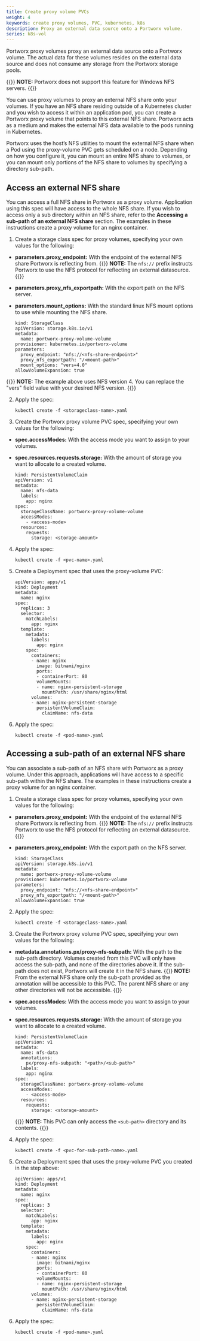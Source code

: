 ```yaml
---
title: Create proxy volume PVCs
weight: 4
keywords: create proxy volumes, PVC, kubernetes, k8s
description: Proxy an external data source onto a Portworx volume.
series: k8s-vol
---
```


Portworx proxy volumes proxy an external data source onto a Portworx volume. The actual data for these volumes resides on the external data source and does not consume any storage from the Portworx storage pools.

{{<info>}}
**NOTE:** Portworx does not support this feature for Windows NFS servers.
{{</info>}}

You can use proxy volumes to proxy an external NFS share onto your volumes. If you have an NFS share residing outside of a Kubernetes cluster and you wish to access it within an application pod, you can create a Portworx proxy volume that points to this external NFS share. Portworx acts as a medium and makes the external NFS data available to the pods running in Kubernetes.

Portworx uses the host’s NFS utilities to mount the external NFS share when a Pod using the proxy-volume PVC gets scheduled on a node. Depending on how you configure it, you can mount an entire NFS share to volumes, or you can mount only portions of the NFS share to volumes by specifying a directory sub-path.

## Access an external NFS share

You can access a full NFS share in Portworx as a proxy volume. Application using this spec will have access to the whole NFS share. If you wish to access only a sub directory within an NFS share, refer to the **Accessing a sub-path of an external NFS share** section. The examples in these instructions create a proxy volume for an nginx container.

1. Create a storage class spec for proxy volumes, specifying your own values for the following:

  * **parameters.proxy_endpoint:** With the endpoint of the external NFS share Portworx is reflecting from.
    {{<info>}}
**NOTE:** The <!-- optional? --> `nfs://` prefix instructs Portworx to use the NFS protocol for reflecting an external datasource.
    {{</info>}}
  * **parameters.proxy_nfs_exportpath:** With the export path on the NFS server.
  * **parameters.mount_options:** With the standard linux NFS mount options to use while mounting the NFS share.

    ```text
    kind: StorageClass
    apiVersion: storage.k8s.io/v1
    metadata:
      name: portworx-proxy-volume-volume
    provisioner: kubernetes.io/portworx-volume
    parameters:
      proxy_endpoint: "nfs://<nfs-share-endpoint>"
      proxy_nfs_exportpath: "/<mount-path>"
      mount_options: "vers=4.0"
    allowVolumeExpansion: true
    ```

{{<info>}}
**NOTE:** The example above uses NFS version 4. You can replace the "vers" field value with your desired NFS version.
{{</info>}}

2. Apply the spec:

    ```text
    kubectl create -f <storageclass-name>.yaml
    ```

3. Create the Portworx proxy volume PVC spec, specifying your own values for the following:

  * **spec.accessModes:** With the access mode you want to assign to your volumes.
  * **spec.resources.requests.storage:** With the amount of storage you want to allocate to a created volume.

    ```text
    kind: PersistentVolumeClaim
    apiVersion: v1
    metadata:
      name: nfs-data
      labels:
        app: nginx
    spec:
      storageClassName: portworx-proxy-volume-volume
      accessModes:
        - <access-mode>
      resources:
        requests:
          storage: <storage-amount>
    ```

4. Apply the spec:

    ```text
    kubectl create -f <pvc-name>.yaml
    ```

5. Create a Deployment spec that uses the proxy-volume PVC:

    ```text
    apiVersion: apps/v1
    kind: Deployment
    metadata:
      name: nginx
    spec:
      replicas: 3
      selector:
        matchLabels:
          app: nginx
      template:
        metadata:
          labels:
            app: nginx
        spec:
          containers:
          - name: nginx
            image: bitnami/nginx
            ports:
            - containerPort: 80
            volumeMounts:
            - name: nginx-persistent-storage
              mountPath: /usr/share/nginx/html
          volumes:
          - name: nginx-persistent-storage
            persistentVolumeClaim:
              claimName: nfs-data
    ```

5. Apply the spec:

    ```text
    kubectl create -f <pod-name>.yaml
    ```

## Accessing a sub-path of an external NFS share

You can associate a sub-path of an NFS share with Portworx as a proxy volume. Under this approach, applications will have access to a specific sub-path within the NFS share. The examples in these instructions create a proxy volume for an nginx container.

1. Create a storage class spec for proxy volumes, specifying your own values for the following:

  * **parameters.proxy_endpoint:** With the endpoint of the external NFS share Portworx is reflecting from.
    {{<info>}}
**NOTE:** The <!-- optional? --> `nfs://` prefix instructs Portworx to use the NFS protocol for reflecting an external datasource.
    {{</info>}}
  * **parameters.proxy_endpoint:** With the export path on the NFS server.

    ```text
    kind: StorageClass
    apiVersion: storage.k8s.io/v1
    metadata:
      name: portworx-proxy-volume-volume
    provisioner: kubernetes.io/portworx-volume
    parameters:
      proxy_endpoint: "nfs://<nfs-share-endpoint>"
      proxy_nfs_exportpath: "/<mount-path>"
    allowVolumeExpansion: true
    ```

2. Apply the spec:

    ```text
    kubectl create -f <storageclass-name>.yaml
    ```

3. Create the Portworx proxy volume PVC spec, specifying your own values for the following:

  *  **metadata.annotations.px/proxy-nfs-subpath:** With the path to the sub-path directory. Volumes created from this PVC will only have access the sub-path, and none of the directories above it. If the sub-path does not exist, Portworx will create it in the NFS share.
    {{<info>}}
**NOTE:** From the external NFS share only the sub-path provided as the annotation will be accessible to this PVC. The parent NFS share or any other directories will not be accessible.
    {{</info>}}

  * **spec.accessModes:** With the access mode you want to assign to your volumes.
  * **spec.resources.requests.storage:** With the amount of storage you want to allocate to a created volume.

    ```text
    kind: PersistentVolumeClaim
    apiVersion: v1
    metadata:
      name: nfs-data
      annotations:
        px/proxy-nfs-subpath: "<path>/<sub-path>"
      labels:
        app: nginx
    spec:
      storageClassName: portworx-proxy-volume-volume
      accessModes:
        - <access-mode>
      resources:
        requests:
          storage: <storage-amount>
    ```

    {{<info>}}
**NOTE:** This PVC can only access the `<sub-path>` directory and its contents.
    {{</info>}}

4. Apply the spec:

    ```text
    kubectl create -f <pvc-for-sub-path-name>.yaml
    ```

5. Create a Deployment spec that uses the proxy-volume PVC you created in the step above:

    ```text
    apiVersion: apps/v1
    kind: Deployment
    metadata:
      name: nginx
    spec:
      replicas: 3
      selector:
        matchLabels:
          app: nginx
      template:
        metadata:
          labels:
            app: nginx
        spec:
          containers:
          - name: nginx
            image: bitnami/nginx
            ports:
            - containerPort: 80
            volumeMounts:
            - name: nginx-persistent-storage
              mountPath: /usr/share/nginx/html
          volumes:
          - name: nginx-persistent-storage
            persistentVolumeClaim:
              claimName: nfs-data
    ```

6. Apply the spec:

    ```text
    kubectl create -f <pod-name>.yaml
    ```
